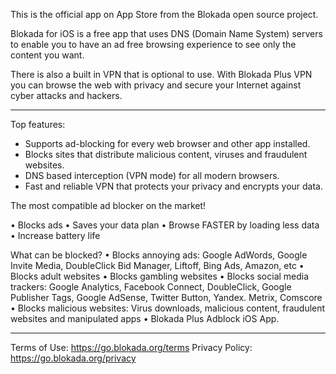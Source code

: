 This is the official app on App Store from the Blokada open source project.

Blokada for iOS is a free app that uses DNS (Domain Name System) servers to enable you to have an ad free browsing experience to see only the content you want.

There is also a built in VPN that is optional to use. With Blokada Plus VPN you can browse the web with privacy and secure your Internet against cyber attacks and hackers.

----

Top features:

- Supports ad-blocking for every web browser and other app installed.
- Blocks sites that distribute malicious content, viruses and fraudulent websites.
- DNS based interception (VPN mode) for all modern browsers.
- Fast and reliable VPN that protects your privacy and encrypts your data.

The most compatible ad blocker on the market!

• Blocks ads • Saves your data plan • Browse FASTER by loading less data • Increase battery life

What can be blocked? • Blocks annoying ads: Google AdWords, Google Invite Media, DoubleClick Bid Manager, Liftoff, Bing Ads, Amazon, etc • Blocks adult websites • Blocks gambling websites • Blocks social media trackers: Google Analytics, Facebook Connect, DoubleClick, Google Publisher Tags, Google AdSense, Twitter Button, Yandex. Metrix, Comscore • Blocks malicious websites: Virus downloads, malicious content, fraudulent websites and manipulated apps • Blokada Plus Adblock iOS App.

----

Terms of Use: https://go.blokada.org/terms Privacy Policy: https://go.blokada.org/privacy
